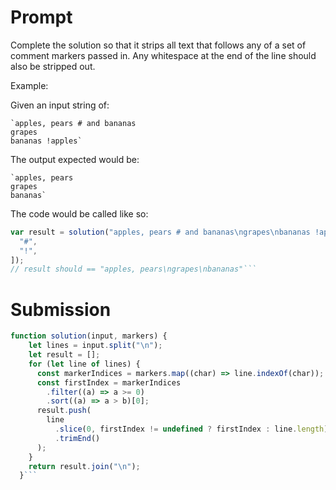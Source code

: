 # Prompt

Complete the solution so that it strips all text that follows any of a set of comment markers passed in. Any whitespace at the end of the line should also be stripped out.

Example:

Given an input string of:

    `apples, pears # and bananas
    grapes
    bananas !apples`

The output expected would be:

    `apples, pears
    grapes
    bananas`

The code would be called like so:

````javascript
var result = solution("apples, pears # and bananas\ngrapes\nbananas !apples", [
  "#",
  "!",
]);
// result should == "apples, pears\ngrapes\nbananas"```
````

# Submission

````javascript
function solution(input, markers) {
    let lines = input.split("\n");
    let result = [];
    for (let line of lines) {
      const markerIndices = markers.map((char) => line.indexOf(char));
      const firstIndex = markerIndices
        .filter((a) => a >= 0)
        .sort((a) => a > b)[0];
      result.push(
        line
          .slice(0, firstIndex != undefined ? firstIndex : line.length)
          .trimEnd()
      );
    }
    return result.join("\n");
  }```
````
